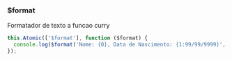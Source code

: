 ### $format

Formatador de texto a funcao curry

```javascript
this.Atomic(['$format'], function ($format) {
  console.log($format('Nome: {0}, Data de Nascimento: {1:99/99/9999}', ['cleber.programmer', '25011988']));
});
```
